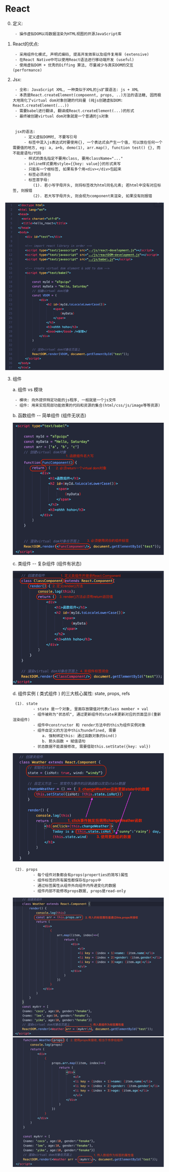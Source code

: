 # React


0. 定义:

        - 操作虚拟DOM以将数据渲染为HTML视图的开源JavaScript库

1. React的优点:

        - 采用组件化模式, 声明式编码, 提高开发效率以及组件复用率 (extensive)
        - 在React Native中可以使用React语法进行移动端开发 (useful)
        - 使用虚拟DOM + 优秀的Diffing 算法, 尽量减少与真实DOM的交互 (performance)

2. Jsx:
        
        - 全称: JavaScript XML, 一种类似于XML的js扩展语法: js + XML
        - 本质是React.createElement(compoennt, props, ..)方法的语法糖, 因而极大地简化了virtual dom对象创建的代码量 (纯js创建虚拟DOM: React.createElement(...))
        - 需要babel进行翻译, 翻译成React.createElement(...)的形式
        - 最终被创建virtual dom对象就是一个普通的js对象
        
        
        jsx的语法:
            - 定义虚拟DOM时, 不要写引号
            - 标签中混入js表达式时要使用{}, 一个表达式会产生一个值, 可以放在任何一个需要值的地方, eg: a, a+b, demo(1), arr.map(), function test() {}, 而不能是语句/代码
            - 样式的类名指定不要用class, 要用className="..."
            - inline样式要用style={{key: value}}的形式来写
            - 只能有一个根标签, 如果有多个用<div></div>包起来
            - 标签必须闭合
            - 标签首字母:
                (1). 若小写字母开头, 则将标签改为html同名元素; 若html中没有对应标签, 则报错
                (2). 若大写字母开头, 则会视为component来渲染, 如果没有则报错
![reactJsx](imagePool/reactJsx.png)


3. 组件

    a. 组件 vs 模块
    
        - 模块: 向外提供特定功能的js程序, 一般就是一个js文件
        - 组件: 用来实现局部功能效果的代码和资源的集合(html/css/js/image等等资源)
    
    
    b. 函数组件 -- 简单组件 (组件无状态)
    
    ![functionComponent](imagePool/functionComponent.png)
    
    
    c. 类组件 -- 复杂组件 (组件有状态)
    
    ![classComponent](imagePool/classComponent.png)
    
    
    d. 组件实例 ( 类式组件 ) 的三大核心属性: state, props, refs
    
        (1). state
                - state 是一个对象, 里面存放键值对代表class member + val
                - 组件被称为"状态机", 通过更新组件的state来更新对应的页面显示(重新渲染组件)
                - 组件中constructor 和 render方法中的this为组件实例对象
                - 组件自定义的方法中this为undefined, 需要
                    a. 强制绑定this: 通过函数对象的bind()
                    b. 箭头函数 + 赋值语句
                - 状态数据不能直接修改, 需要借助this.setState({key: val})
                
    ![componentState](imagePool/componentState.png)

        (2). props
                - 每个组件对象都会有props(properties的简写)属性
                - 组件标签的所有属性都保存在props中
                - 通过标签属性从组件外向组件内传递变化的数据
                - 组件内部不能修改props数据, props是read-only
                
    ![classComponentProps](imagePool/classComponentProps.png)
    ![funcComponentProps](imagePool/funcComponentProps.png)

